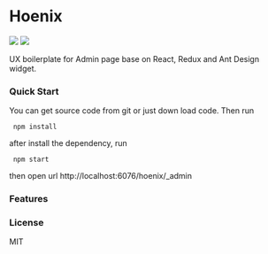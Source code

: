# Hoenix
![](https://img.shields.io/badge/license-MIT-000000.svg) ![](https://img.shields.io/badge/release-0.2-green.svg)

UX boilerplate for Admin page base on React, Redux and Ant Design widget.


### Quick Start
You can get source code from git or just down load code. Then run

````
 npm install
````
 after install the dependency, run 

````
 npm start
````
then open url http://localhost:6076/hoenix/_admin

### Features

### License
MIT
